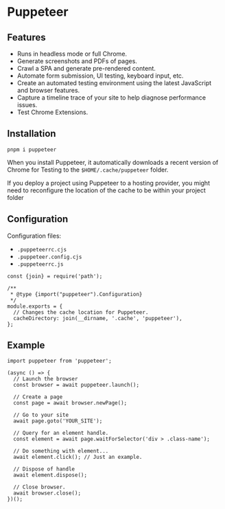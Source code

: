 # Puppeteer

## Features

- Runs in headless mode or full Chrome.
- Generate screenshots and PDFs of pages.
- Crawl a SPA and generate pre-rendered content.
- Automate form submission, UI testing, keyboard input, etc.
- Create an automated testing environment using the latest JavaScript and browser features.
- Capture a timeline trace of your site to help diagnose performance issues.
- Test Chrome Extensions.


## Installation

```shell
pnpm i puppeteer
```

When you install Puppeteer, it automatically downloads a recent version of Chrome for Testing to the `$HOME/.cache/puppeteer` folder.

If you deploy a project using Puppeteer to a hosting provider, you might need to reconfigure the location of the cache to be within your project folder


## Configuration

Configuration files: 
- `.puppeteerrc.cjs`
- `.puppeteer.config.cjs`
- `.puppeteerrc.js`

```tsx
const {join} = require('path');

/**
 * @type {import("puppeteer").Configuration}
 */
module.exports = {
  // Changes the cache location for Puppeteer.
  cacheDirectory: join(__dirname, '.cache', 'puppeteer'),
};
```

## Example

```tsx
import puppeteer from 'puppeteer';

(async () => {
  // Launch the browser
  const browser = await puppeteer.launch();

  // Create a page
  const page = await browser.newPage();

  // Go to your site
  await page.goto('YOUR_SITE');

  // Query for an element handle.
  const element = await page.waitForSelector('div > .class-name');

  // Do something with element...
  await element.click(); // Just an example.

  // Dispose of handle
  await element.dispose();

  // Close browser.
  await browser.close();
})();
```
